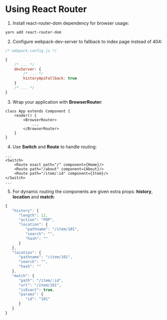 # Using React Router

1. Install react-router-dom dependency for browser usage:

```yarn add react-router-dom```

2. Configure webpack-dev-server to fallback to index page instead of 404:

```javascript
/* webpack.config.js */

{
	/* ... */
	devServer: {
		/* ... */
		historyApiFallback: true
	}
	/* ... */
}
```

3. Wrap your application with **BrowserRouter**:

```
class App extends Component {
	render() {
		<BrowserRouter>
			...
		</BrowserRouter>
	}
}
```

4. Use **Switch** and **Route** to handle routing:

```
...
<Switch>
	<Route exact path="/" component={Home}/>
	<Route path="/about" component={About}/>
	<Route path="/item/:id" component={Item}/>
</Switch>
...
```

5. For dynamic routing the components are given extra props: **history**, **location** and **match**:

```javascript
{
   "history": {
      "length": 12,
      "action": "POP",
      "location": {
         "pathname": "/item/101",
         "search": "",
         "hash": ""
      }
   },
   "location": {
      "pathname": "/item/101",
      "search": "",
      "hash": ""
   },
   "match": {
      "path": "/item/:id",
      "url": "/item/101",
      "isExact": true,
      "params": {
         "id": "101"
      }
   }
}
```
